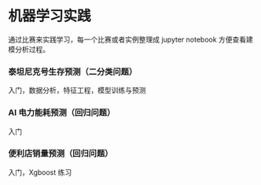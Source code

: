 # 机器学习实践

通过比赛来实践学习，每一个比赛或者实例整理成 jupyter notebook 方便查看建模分析过程。





### 泰坦尼克号生存预测（二分类问题）

入门，数据分析，特征工程，模型训练与预测

### AI 电力能耗预测（回归问题）

入门

### 便利店销量预测（回归问题）

入门，Xgboost 练习
